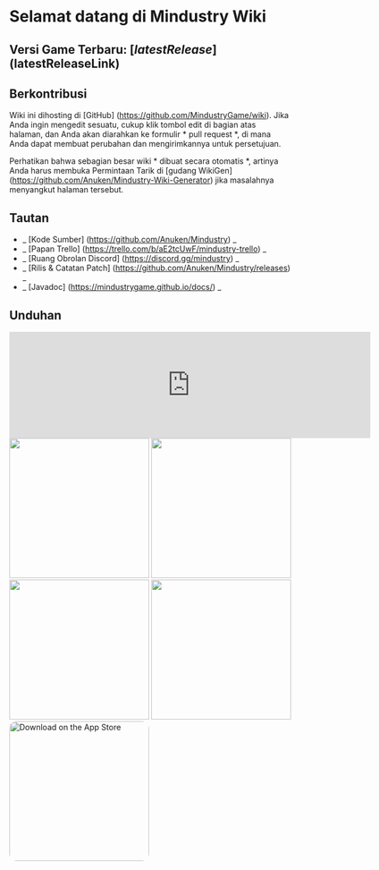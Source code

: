 # Selamat datang di Mindustry Wiki

## Versi Game Terbaru: [$latestRelease]($latestReleaseLink)

## Berkontribusi

Wiki ini dihosting di [GitHub] (https://github.com/MindustryGame/wiki). Jika Anda ingin mengedit sesuatu, cukup klik tombol edit di bagian atas halaman, dan Anda akan diarahkan ke formulir * pull request *, di mana Anda dapat membuat perubahan dan mengirimkannya untuk persetujuan.

Perhatikan bahwa sebagian besar wiki * dibuat secara otomatis *, artinya Anda harus membuka Permintaan Tarik di [gudang WikiGen] (https://github.com/Anuken/Mindustry-Wiki-Generator) jika masalahnya menyangkut halaman tersebut.

## Tautan

- _ [Kode Sumber] (https://github.com/Anuken/Mindustry) _
- _ [Papan Trello] (https://trello.com/b/aE2tcUwF/mindustry-trello) _
- _ [Ruang Obrolan Discord] (https://discord.gg/mindustry) _
- _ [Rilis & Catatan Patch] (https://github.com/Anuken/Mindustry/releases) _
- _ [Javadoc] (https://mindustrygame.github.io/docs/) _

## Unduhan

<style>

.store{
	width: 250px;
}

</style>

<iframe src="https://store.steampowered.com/widget/1127400/" frameborder="0" width="646" height="190"></iframe> 
<a href="https://anuke.itch.io/mindustry"><img class="store" src="https://static.itch.io/images/badge.svg"></img><a>
<a href="https://play.google.com/store/apps/details?id=io.anuke.mindustry"><img class="store" src="https://play.google.com/intl/en_us/badges/images/generic/en-play-badge.png"></img><a>
<a href="https://f-droid.org/packages/io.anuke.mindustry"><img class="store" src="https://fdroid.gitlab.io/artwork/badge/get-it-on.png"></img><a>
<a href="https://flathub.org/apps/details/com.github.Anuken.Mindustry"><img class="store" src="https://flathub.org/assets/badges/flathub-badge-en.svg"></img><a>
<a href="https://apps.apple.com/us/app/mindustry/id1385258906?itsct=apps_box&amp;itscg=30200" style="overflow: hidden; border-radius: 13px;"><img class="store" src="https://tools.applemediaservices.com/api/badges/download-on-the-app-store/black/en-US?size=250x83&amp;releaseDate=1528416000&h=43142217e0fc99956f864865b9d8bc56" alt="Download on the App Store" style="border-radius: 13px;"></a>

